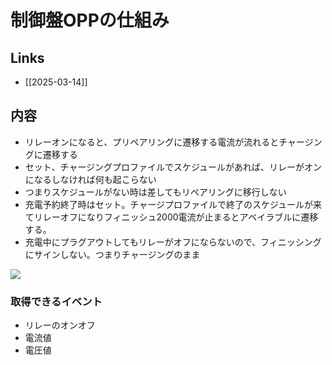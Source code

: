 # 制御盤OPPの仕組み

## Links

- [[2025-03-14]]

## 内容

- リレーオンになると、プリペアリングに遷移する電流が流れるとチャージングに遷移する
- セット、チャージングプロファイルでスケジュールがあれば、リレーがオンになるしなければ何も起こらない
- つまりスケジュールがない時は差してもリペアリングに移行しない
- 充電予約終了時はセット。チャージプロファイルで終了のスケジュールが来てリレーオフになりフィニッシュ2000電流が止まるとアベイラブルに遷移する。
- 充電中にプラグアウトしてもリレーがオフにならないので、フィニッシングにサインしない。つまりチャージングのまま

![](../Daily/i/f52c41b7-52a2-4842-99ef-d134f3b256f4.jpg)

### 取得できるイベント

- リレーのオンオフ
- 電流値
- 電圧値